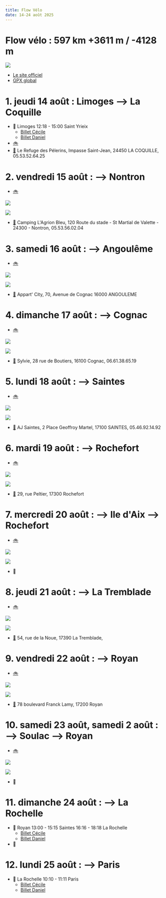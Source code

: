 ```yaml
---
title: Flow Vélo
date: 14-24 août 2025
---
```


# Flow vélo : 597 km +3611 m / -4128 m

[![](./images/parcours.png)](https://umap.openstreetmap.fr/fr/map/munich-venise_1200335#8/46.794/12.025)

- [Le site officiel](https://muenchen-venezia.info/en/)
- [GPX global](files/munich-venise-est.gpx)

# 1. jeudi 14 août : Limoges ⟶ La Coquille

- 🚆 Limoges 12:18 - 15:00 Saint Yrieix
    - [Billet Cécile](./files/LIMOGES_ST-YRIEIX_CECILE.pdf)
    - [Billet Daniel](./files/LIMOGES_ST-YRIEIX_DANIEL.pdf)
- [🚲](./files/1-st-yrieix-la-coquille.gpx)
- [🏨](https://maps.app.goo.gl/DqpGEqF1U49bcsPg8) Le Refuge des Pélerins, Impasse Saint-Jean, 24450 LA COQUILLE, 05.53.52.64.25


# 2. vendredi 15 août : ⟶ Nontron

- [🚲](./files/02-la-coquille-nontron.gpx)

![](./images/02-elevation.png)

![](./images/02-map.png)

- [🏨](https://maps.app.goo.gl/uWECs62TbhtB2sN48) Camping L'Agrion Bleu, 120 Route du stade - St Martial de Valette - 24300 - Nontron, 05.53.56.02.04

# 3. samedi 16 août : ⟶ Angoulême

- [🚲](./files/3-nontron-angouleme.gpx)

![](./images/3.png)

![](./images/3-map.png)

- [🏨](https://maps.app.goo.gl/7YXNRGmedwTiZPAa8) Appart' City, 70, Avenue de Cognac 16000 ANGOULEME 

# 4. dimanche 17 août : ⟶ Cognac

- [🚲](./files/4-angouleme-cognac.gpx)

![](./images/04-elevation.png)

![](./images/04-map.png)

- [🏨](https://maps.app.goo.gl/zBwb7DgEkXsvuQjd6) Sylvie, 28 rue de Boutiers, 16100 Cognac, 06.61.38.65.19

# 5. lundi 18 août : ⟶ Saintes

- [🚲](./files/05-cognac-saintes.gpx)

![](./images/05-elevation.png)

![](./images/05-map.png)

- [🏨](https://maps.app.goo.gl/isRpQJ2tq6APXTer7) AJ Saintes, 2 Place Geoffroy Martel, 17100 SAINTES, 05.46.92.14.92

# 6. mardi 19 août : ⟶ Rochefort

- [🚲](./files/06-saintes-rochefort.gpx)

![](./images/06.png)

![](./images/06-map.png)

- [🏨](https://maps.app.goo.gl/QnxQRBcQvSck6pCF6) 29, rue Peltier, 17300 Rochefort

# 7. mercredi 20 août : ⟶ Ile d'Aix ⟶ Rochefort

- [🚲](./files/07-rochefort-ile-aix.gpx)

![](./images/07.png)

![](./images/07-map.png)

- 🏨 

# 8. jeudi 21 août : ⟶ La Tremblade

- [🚲](./files/08-rochefort-la-tremblade.gpx)

![](./images/08.png)

![](./images/08-map.png)

- [🏨](https://maps.app.goo.gl/Kj2U1X4C7vJxfkea8) 54, rue de la Noue, 17390 La Tremblade, 

# 9. vendredi 22 août : ⟶ Royan

- [🚲](./files/09-la-tremblade-royan.gpx)

![](./images/09.png)

![](./images/09-map.png)

- [🏨]() 78 boulevard Franck Lamy, 17200 Royan 

# 10. samedi 23 août, samedi 2 août : ⟶ Soulac ⟶ Royan

- [🚲](./files/10-royan-soulac.gpx)

![](./images/10.png)

![](./images/10-map.png)

- 🏨 

# 11. dimanche 24 août : ⟶ La Rochelle

- 🚆  Royan 13:00 - 15:15 Saintes 16:16 - 18:18 La Rochelle
    - [Billet Cécile](./files/ROYAN_LA-ROCHELLE_CECILE.pdf)
    - [Billet Daniel](./files/ROYAN_LA-ROCHELLE_DANIEL.pdf)
- 🏨

# 12. lundi 25 août : ⟶ Paris

- 🚆 La Rochelle 10:10 - 11:11 Paris
    - [Billet Cécile](./files/LA-ROCHELLE_PARIS_CECILE.pdf)
    - [Billet Daniel](./files/LA-ROCHELLE_PARIS_DANIEL.pdf)